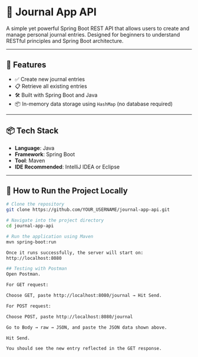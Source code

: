# 📝 Journal App API

A simple yet powerful Spring Boot REST API that allows users to create and manage personal journal entries. Designed for beginners to understand RESTful principles and Spring Boot architecture.

---

## 🚀 Features

- ✅ Create new journal entries
- 📋 Retrieve all existing entries
- 🛠 Built with Spring Boot and Java
- 📦 In-memory data storage using `HashMap` (no database required)

---

## 📦 Tech Stack

- **Language**: Java
- **Framework**: Spring Boot
- **Tool**: Maven
- **IDE Recommended**: IntelliJ IDEA or Eclipse

---

## 🔧 How to Run the Project Locally

```bash
# Clone the repository
git clone https://github.com/YOUR_USERNAME/journal-app-api.git

# Navigate into the project directory
cd journal-app-api

# Run the application using Maven
mvn spring-boot:run

Once it runs successfully, the server will start on:
http://localhost:8080

## Testing with Postman
Open Postman.

For GET request:

Choose GET, paste http://localhost:8080/journal → Hit Send.

For POST request:

Choose POST, paste http://localhost:8080/journal

Go to Body → raw → JSON, and paste the JSON data shown above.

Hit Send.

You should see the new entry reflected in the GET response.
